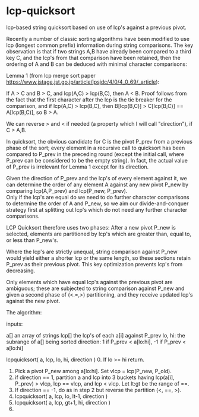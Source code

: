 lcp-quicksort
=============

lcp-based string quicksort based on use of lcp's against a previous pivot.  

Recently a number of classic sorting algorithms have been modified to use lcp (longest common prefix) information during string comparisons.
The key observation is that if two strings A,B have already been compared to a third key C, 
and the lcp's from that comparison have been retained, then
the ordering of A and B can be deduced with minimal character comparisons:

Lemma 1 (from lcp merge sort paper https://www.jstage.jst.go.jp/article/ipsjdc/4/0/4_0_69/_article):  

If A > C and B > C, and lcp(A,C) > lcp(B,C), then A < B. Proof follows from the fact that the first character
after the lcp is the tie breaker for the comparison, and if lcp(A,C) > lcp(B,C), then B[lcp(B,C)] > C[lcp(B,C)] == A[lcp(B,C)], so B > A.

We can reverse > and < if needed (a property which I will call "direction"), if C > A,B.

In quicksort, the obvious candidate for C is the pivot P_prev from a previous phase of the sort; every element in a recursive call to quicksort 
has been compared to P_prev in the preceding round (except the initial call, where P_prev can be considered to be the
empty string).  In fact, the actual value of P_prev is irrelevant for Lemma 1 except for its 
direction.

Given the direction of P_prev and the lcp's of every element against it, we can 
determine the order of any element A against any new pivot P_new by comparing lcp(A,P_prev) and lcp(P_new, P_prev).  
Only if the lcp's are equal do we need to do further character comparisons to determine the order of A and P_new, so we aim our 
divide-and-conquer strategy first at splitting out lcp's which do not need any further character comparisons.

LCP Quicksort therefore uses two phases:  After a new pivot P_new is selected, elements are partitioned by lcp's 
which are greater than, equal to, or less than P_new's.  

Where the lcp's are strictly unequal, string comparison against P_new would yield either a shorter lcp or the same length, so 
these sections retain P_prev as their previous pivot.  This key optimization prevents lcp's from decreasing.

Only elements which have equal lcp's against the previous pivot are ambiguous; these are subjected
to string comparison against P_new and given a second phase of (<.=,>) partitioning, and they receive updated lcp's against the new pivot.

The algorithm:

inputs:
  
a[] an array of strings
lcp[] the lcp's of each a[i] against P_prev
lo, hi:  the subrange of a[] being sorted
direction:  1 if P_prev < a[lo:hi], -1 if P_prev < a[lo:hi]

lcpquicksort( a, lcp, lo, hi, direction )
0.  If lo >= hi return.
1.  Pick a pivot P_new among a[lo:hi].  Set vlcp = lcp(P_new, P_old).
2.  if direction == 1, partition a and lcp into 3 buckets having lcp(a[i], P_prev) > vlcp, lcp == vlcp, and lcp < vlcp.  Let lt:gt be the
range of ==.
3.  If direction == -1, do as in step 2 but reverse the partition (<, ==, >).
4.  lcpquicksort( a, lcp, lo, lt-1, direction )
5.  lcpquicksort( a, lcp, gt+1, hi, direction )
6.  